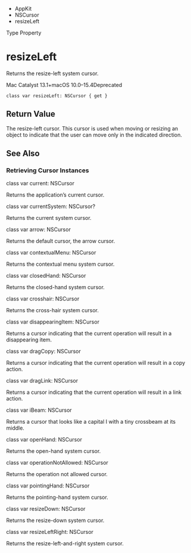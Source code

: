 

- AppKit
- NSCursor
-  resizeLeft 

Type Property

# resizeLeft

Returns the resize-left system cursor.

Mac Catalyst 13.1+macOS 10.0–15.4Deprecated

``` source
class var resizeLeft: NSCursor { get }
```

## Return Value

The resize-left cursor. This cursor is used when moving or resizing an object to indicate that the user can move only in the indicated direction.

## See Also

### Retrieving Cursor Instances

class var current: NSCursor

Returns the application’s current cursor.

class var currentSystem: NSCursor?

Returns the current system cursor.

class var arrow: NSCursor

Returns the default cursor, the arrow cursor.

class var contextualMenu: NSCursor

Returns the contextual menu system cursor.

class var closedHand: NSCursor

Returns the closed-hand system cursor.

class var crosshair: NSCursor

Returns the cross-hair system cursor.

class var disappearingItem: NSCursor

Returns a cursor indicating that the current operation will result in a disappearing item.

class var dragCopy: NSCursor

Returns a cursor indicating that the current operation will result in a copy action.

class var dragLink: NSCursor

Returns a cursor indicating that the current operation will result in a link action.

class var iBeam: NSCursor

Returns a cursor that looks like a capital I with a tiny crossbeam at its middle.

class var openHand: NSCursor

Returns the open-hand system cursor.

class var operationNotAllowed: NSCursor

Returns the operation not allowed cursor.

class var pointingHand: NSCursor

Returns the pointing-hand system cursor.

class var resizeDown: NSCursor

Returns the resize-down system cursor.

class var resizeLeftRight: NSCursor

Returns the resize-left-and-right system cursor.

